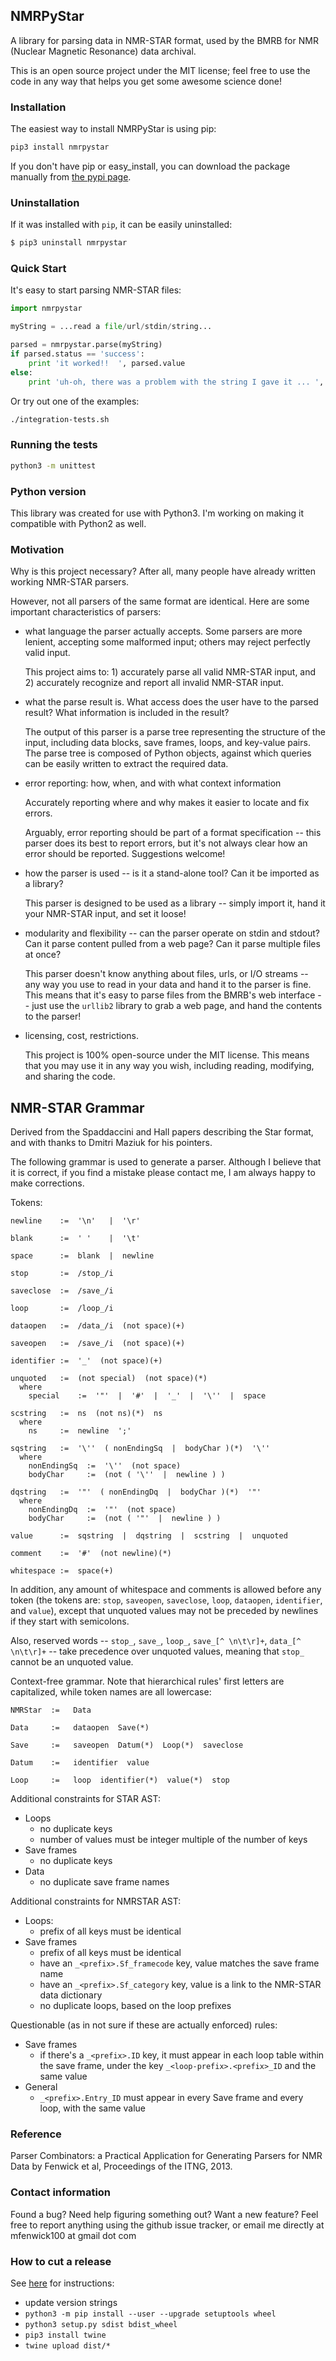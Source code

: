 ## NMRPyStar ##

A library for parsing data in NMR-STAR format, used
by the BMRB for NMR (Nuclear Magnetic Resonance) data
archival.

This is an open source project under the MIT license; 
feel free to use the code in any way that helps you get
some awesome science done!
 

### Installation ###

The easiest way to install NMRPyStar is using pip:

```bash
pip3 install nmrpystar
```

If you don't have pip or easy_install, you can download the package
manually from [the pypi page](https://pypi.python.org/pypi/NMRPyStar).



### Uninstallation ###

If it was installed with `pip`, it can be easily uninstalled:

```bash
$ pip3 uninstall nmrpystar
```


### Quick Start ###


It's easy to start parsing NMR-STAR files:

```python
import nmrpystar

myString = ...read a file/url/stdin/string...

parsed = nmrpystar.parse(myString)
if parsed.status == 'success':
    print 'it worked!!  ', parsed.value
else:
    print 'uh-oh, there was a problem with the string I gave it ... ', parsed
```

Or try out one of the examples:

```bash
./integration-tests.sh
```

### Running the tests

```bash
python3 -m unittest
```


### Python version ###

This library was created for use with Python3.  I'm working on making it compatible
with Python2 as well.


### Motivation ###

Why is this project necessary?  After all, many people have already written
working NMR-STAR parsers.

However, not all parsers of the same format are identical.  Here are some
important characteristics of parsers:

 - what language the parser actually accepts.  Some parsers are more lenient,
   accepting some malformed input; others may reject perfectly valid input.  
   
   This project aims to: 1) accurately parse all valid NMR-STAR input, 
   and 2) accurately recognize and report all invalid NMR-STAR input.
   
 - what the parse result is.  What access does the user have to the parsed result?
   What information is included in the result?
   
   The output of this parser is a parse tree representing the structure of the
   input, including data blocks, save frames, loops, and key-value pairs.  The
   parse tree is composed of Python objects, against which queries can be easily
   written to extract the required data.

 - error reporting:  how, when, and with what context information
 
   Accurately reporting where and why makes it easier to locate and fix errors.

   Arguably, error reporting should be part of a 
   format specification -- this parser does its best to report errors, but it's
   not always clear how an error should be reported.  Suggestions welcome!

 - how the parser is used -- is it a stand-alone tool?  Can it be imported
   as a library?
   
   This parser is designed to be used as a library -- simply import it, hand it
   your NMR-STAR input, and set it loose!
 
 - modularity and flexibility -- can the parser operate on stdin and stdout? Can
   it parse content pulled from a web page?  Can it parse multiple files at once?
   
   This parser doesn't know anything about files, urls, or I/O streams -- any
   way you use to read in your data and hand it to the parser is fine.  This means
   that it's easy to parse files from the BMRB's web interface -- just use the
   `urllib2` library to grab a web page, and hand the contents to the parser!
   
 - licensing, cost, restrictions.
 
   This project is 100% open-source under the MIT license.  This means that you
   may use it in any way you wish, including reading, modifying, and sharing
   the code.



## NMR-STAR Grammar ##


Derived from the Spaddaccini and Hall papers describing the Star format, 
and with thanks to Dmitri Maziuk for his pointers.

The following grammar is used to generate a parser.  Although I believe that 
it is correct, if you find a mistake please contact me, I am always happy to 
make corrections.

Tokens:

    newline    :=  '\n'   |  '\r'

    blank      :=  ' '    |  '\t'

    space      :=  blank  |  newline

    stop       :=  /stop_/i

    saveclose  :=  /save_/i

    loop       :=  /loop_/i

    dataopen   :=  /data_/i  (not space)(+)

    saveopen   :=  /save_/i  (not space)(+)
    
    identifier :=  '_'  (not space)(+)

    unquoted   :=  (not special)  (not space)(*)
      where
        special    :=  '"'  |  '#'  |  '_'  |  '\''  |  space

    scstring   :=  ns  (not ns)(*)  ns
      where
        ns     :=  newline  ';'

    sqstring   :=  '\''  ( nonEndingSq  |  bodyChar )(*)  '\''
      where
        nonEndingSq  :=  '\''  (not space)
        bodyChar     :=  (not ( '\''  |  newline ) )

    dqstring   :=  '"'  ( nonEndingDq  |  bodyChar )(*)  '"'
      where
        nonEndingDq  :=  '"'  (not space)
        bodyChar     :=  (not ( '"'  |  newline ) )

    value      :=  sqstring  |  dqstring  |  scstring  |  unquoted

    comment    :=  '#'  (not newline)(*)

    whitespace :=  space(+)

In addition, any amount of whitespace and comments is allowed before
any token (the tokens are: `stop`, `saveopen`, `saveclose`,
`loop`, `dataopen`, `identifier`, and `value`), except that unquoted
values may not be preceded by newlines if they start with semicolons.

Also, reserved words -- `stop_`, `save_`, `loop_`, `save_[^ \n\t\r]+`,
`data_[^ \n\t\r]+` -- take precedence over unquoted values, meaning 
that `stop_` cannot be an unquoted value.

Context-free grammar.  Note that hierarchical rules' first letters 
are capitalized, while token names are all lowercase:

    NMRStar  :=   Data 
        
    Data     :=   dataopen  Save(*)
        
    Save     :=   saveopen  Datum(*)  Loop(*)  saveclose
        
    Datum    :=   identifier  value
        
    Loop     :=   loop  identifier(*)  value(*)  stop


Additional constraints for STAR AST:

 - Loops
   - no duplicate keys
   - number of values must be integer multiple of the number of keys
 - Save frames
   - no duplicate keys
 - Data
   - no duplicate save frame names

Additional constraints for NMRSTAR AST:

 - Loops: 
   - prefix of all keys must be identical
 - Save frames
   - prefix of all keys must be identical
   - have an `_<prefix>.Sf_framecode` key, value matches the save frame name
   - have an `_<prefix>.Sf_category` key, value is a link to the NMR-STAR data dictionary
   - no duplicate loops, based on the loop prefixes

Questionable (as in not sure if these are actually enforced) rules:
 - Save frames
   - if there's a `_<prefix>.ID` key, it must appear in each loop table within the
     save frame, under the key `_<loop-prefix>.<prefix>_ID` and the same value
 - General
   - `_<prefix>.Entry_ID` must appear in every Save frame and every loop, with the same value



### Reference ###

Parser Combinators: a Practical Application for Generating Parsers for NMR Data 
 by Fenwick et al, Proceedings of the ITNG, 2013.

 

### Contact information ###

Found a bug?  Need help figuring something out?  Want a new feature?  Feel free
to report anything using the github issue tracker, or email me directly at
mfenwick100 at gmail dot com

### How to cut a release

See [here](https://towardsdatascience.com/publishing-your-own-python-package-3762f0d268ec) for instructions:

 - update version strings
 - `python3 -m pip install --user --upgrade setuptools wheel`
 - `python3 setup.py sdist bdist_wheel`
 - `pip3 install twine`
 - `twine upload dist/*`
